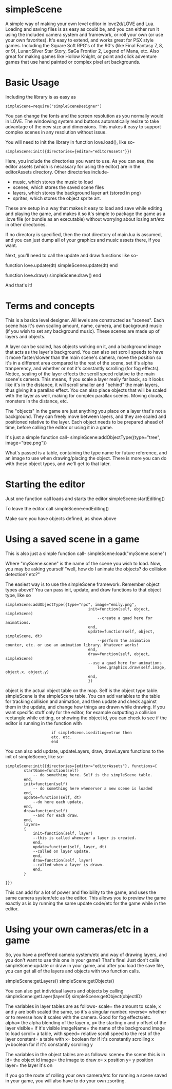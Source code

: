 # simpleScene
A simple way of making your own level editor in love2d/LÖVE and Lua. Loading and saving files is as easy as could be, and you can either 
run it using the included camera system and framework, or roll your own (or use your own favorites). It's easy to extend, and works great
for PSX style games. Including the Square Soft RPG's of the 90's (like Final Fantasy 7, 8, or 9), Lunar:Silver Star Story, SaGa Frontier 2, 
Legend of Mana, etc. Also great for making games like Hollow Knight, or point and click adventure games that use hand painted or complex
pixel art backgrounds.

# Basic Usage
Including the library is as easy as

    simpleScene=require("simpleSceneDesigner")

You can change the fonts and the screen resolution as you normally would in LÖVE. The windowing system and buttons automatically resize
to take advantage of the new size and dimensions. This makes it easy to support complex scenes in any resolution without issue.

You will need to init the library in function love.load(), like so-

    simpleScene:init({directories={editor="editorAssets"}})

Here, you include the directories you want to use. As you can see, the editor assets (which is necassary for using the editor) are
in the editorAssets directory. Other directories include-
- music, which stores the music to load
- scenes, which stores the saved scene files
- layers, which stores the background layer art (stored in png)
- sprites, which stores the object sprite art.

These are setup in a way that makes it easy to load and save while editing and playing the game, and makes it so it's simple to
package the game as a .love file (or bundle as an executable) without worrying about losing art/etc in other directories. 

If no directory is specified, then the root directory of main.lua is assumed, and you can just dump all of your graphics and
music assets there, if you want.

Next, you'll need to call the update and draw functions like so-

function love.update(dt)
    simpleScene:update(dt)
end

function love.draw()
    simpleScene:draw()
end

And that's it!

# Terms and concepts
This is a basica level designer. All levels are constructed as "scenes". Each scene has it's own scaling amount, name, camera, and background music
(if you wish to set any background music). These scenes are made up of layers and objects.

A layer can be scaled, has objects walking on it, and a background image that acts as the layer's background. You can also set scroll speeds to have it
move faster/slower than the main scene's camera, move the position so it's in a different area compared to the rest of the scene, set it's alpha tranperency,
and whether or not it's constantly scrolling (for fog effects). Notice, scaling of the layer effects the scroll speed relative to the main scene's camera.
This means, if you scale a layer really far back, so it looks like it's in the distance, it will scroll smaller and "behind" the main layers, thus giving it
a parallax effect. You can also place objects that will be scaled with the layer as well, making for complex parallax scenes. Moving clouds, monsters in the
distance, etc.

The "objects" in the game are just anything you place on a layer that's not a background. They can freely move between layers, and they are scaled
and positioned relative to the layer. Each object needs to be prepared ahead of time, before calling the editor or using it in a game.

It's just a simple function call-
    simpleScene:addObjectType({type="tree", image="tree.png"})

What's passed is a table, containing the type name for future reference, and an image to use when drawing/placing the object. There is more you can do with 
these object types, and we'll get to that later.



# Starting the editor
Just one function call loads and starts the editor
simpleScene:startEditing()

To leave the editor call
simpleScene:endEditing()

Make sure you have objects defined, as show above

# Using a saved scene in a game
This is also just a simple function call-
simpleScene:load("myScene.scene")

Where "myScene.scene" is the name of the scene you wish to load. Now, you may be asking yourself "well, how do I animate the objects? do collision detection? etc?"

The easiest way is to use the simpleScene framework. Remember object types above? You can pass init, update, and draw functions to that object type, like so

    simpleScene:addObjectType({type="npc", image="emily.png",
                                        init=function(self, object, simpleScene)
                                            --create a quad here for animations.
                                        end,
                                        update=function(self, object, simpleScene, dt)
                                            --perform the animation counter, etc. or use an animation library. Whatever works!
                                        end,
                                        draw=function(self, object, simpleScene)
                                        --use a quad here for animations
                                            love.graphics.draw(self.image, object.x, object.y)
                                        end,
                                        })

object is the actual object table on the map. Self is the object type table. simpleScene is the simpleScene table.
You can add variables to the table for tracking collision and animation, and then update and check against them in the update,
and change how things are drawn while drawing. If you want specific stuff only for the editor, for example outputting
a collision rectangle while editing, or showing the object id, you can check to see if the editor is running in the function with

                        if simpleScene.isediting==true then
                        etc. etc.
                        end

You can also add update, updateLayers, draw, drawLayers functions to the init of simpleScene, like so-

    simpleScene:init({directories={editor="editorAssets"}, functions={
            startGame=function(self)
                -- do something here. Self is the simpleScene table.
            end,
            init=function(self)
                -- do something here whenerver a new scene is loaded
            end,
            update=function(self, dt)
                --do here each update.
            end,
            draw=function(self)
                --and for each draw.
            end,
            layers=
            {
                init=function(self, layer)
                --this is called whenever a layer is created.
                end,
                update=function(self, layer, dt)
                --called on layer update.
                end,
                draw=function(self, layer)
                --called when a layer is drawn.
                end,
            }

    }})

This can add for a lot of power and flexibility to the game, and uses the same camera system/etc as the editor. This allows you to preview the game
exactly as is by running the same update code/etc for the game while in the editor.

# Using your own cameras/etc in a game 
So, you have a preffered camera system/etc and way of drawing layers, and you don't want to use this one in your game? That's fine! Just don't calle
simpleScene:update or draw in your game, and after you load the save file, you can get all of the layers and objects with two function calls.

simpleScene:getLayers()
simpleScene:getObjects()

You can also get individual layers and objects by calling
simpleScene:getLayer(layerID)
simpleScene:getObject(objectID)

The variables in layer tables are as follows-
    scale= the amount to scale, x and y are both scaled the same, so it's a singular number.
    reverse= whether or to reverse how it scales with the camera. Good for fog effects/etc. 
    alpha= the alpha blending of the layer
    x, y= the starting x and y offset of the layer
    visible= if it's visible
    imageName= the name of the background image to load
    scroll= a table, with 
                speed= relative scroll speed to the rest of the layer
                constant=
                        a table with
                        x= boolean for if it's constantly scrolling x
                        y=boolean for if it's constantly scrolling y

The variables in the object tables are as follows:
    scene= the scene this is in
    id= the object id
    image= the image to draw
    x= x position
    y= y position
    layer= the layer it's on

If you go the route of rolling your own camera/etc for running a scene saved in your game, you will also have to do your own zsorting.
